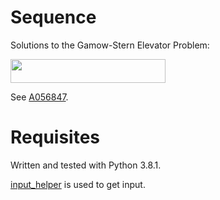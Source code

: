 # Sequence
Solutions to the Gamow-Stern Elevator Problem:

<img src="/sequence1/tex/23ef3572a57f58daa2783fb751fcd7d2.svg?invert_in_darkmode&sanitize=true" align=middle width=247.82063294999998pt height=37.80850590000001pt/>

See [A056847](https://oeis.org/A056847).

# Requisites
Written and tested with Python 3.8.1.

[input_helper](https://github.com/XPhyro/input_helper) is used to get input.
